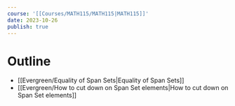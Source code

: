```yaml
---
course: '[[Courses/MATH115/MATH115|MATH115]]'
date: 2023-10-26
publish: true
---
```


# Outline
- [[Evergreen/Equality of Span Sets|Equality of Span Sets]]
- [[Evergreen/How to cut down on Span Set elements|How to cut down on Span Set elements]]